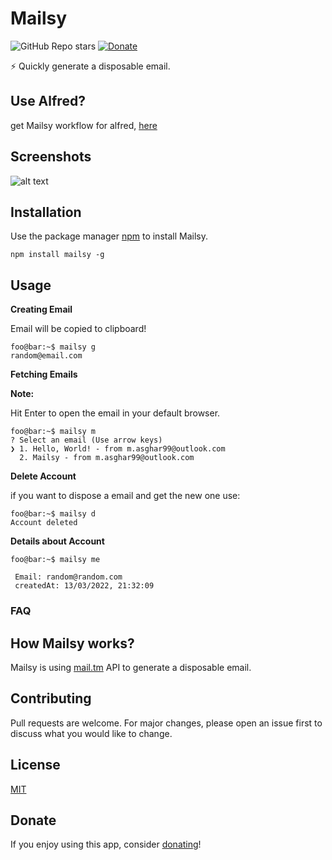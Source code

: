 # Mailsy

![GitHub Repo stars](https://img.shields.io/github/stars/BalliAsghar/Mailsy?color=ff&style=for-the-badge)
[![Donate](https://img.shields.io/badge/Donate-PayPal-purple.svg)](https://www.paypal.me/BalliAsghar)

⚡️ Quickly generate a disposable email.

## Use Alfred?

get Mailsy workflow for alfred, [here](https://github.com/BalliAsghar/mailsy-alfred)

## Screenshots

![alt text](https://raw.githubusercontent.com/BalliAsghar/Mailsy/main/screenshot/Mailsy.png)

## Installation

Use the package manager [npm](https://www.npmjs.com/) to install Mailsy.

```console
npm install mailsy -g
```

## Usage

**Creating Email**

Email will be copied to clipboard!

```console
foo@bar:~$ mailsy g
random@email.com
```

**Fetching Emails**

**Note:**

Hit Enter to open the email in your default browser.

```console
foo@bar:~$ mailsy m
? Select an email (Use arrow keys)
❯ 1. Hello, World! - from m.asghar99@outlook.com
  2. Mailsy - from m.asghar99@outlook.com

```

**Delete Account**

if you want to dispose a email and get the new one use:

```console
foo@bar:~$ mailsy d
Account deleted
```

**Details about Account**

```console
foo@bar:~$ mailsy me

 Email: random@random.com
 createdAt: 13/03/2022, 21:32:09

```

### FAQ

## How Mailsy works?

Mailsy is using [mail.tm](https://mail.tm/en/) API to generate a disposable email.

## Contributing

Pull requests are welcome. For major changes, please open an issue first to discuss what you would like to change.

## License

[MIT](https://choosealicense.com/licenses/mit/)

## Donate

If you enjoy using this app, consider [donating](http://paypal.me/BalliAsghar)!
